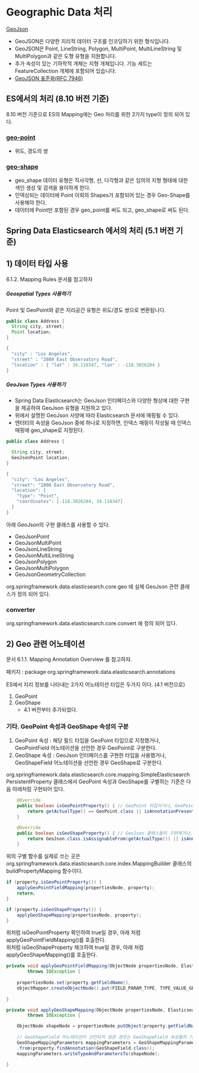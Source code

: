 # Geographic Data 처리
[GeoJson](https://geojson.org/)
- GeoJSON은 다양한 지리적 데이터 구조를 인코딩하기 위한 형식입니다.
- GeoJSON은 Point, LineString, Polygon, MultiPoint, MultiLineString 및 MultiPolygon과 같은 도형 유형을 지원합니다.
- 추가 속성이 있는 기하학적 개체는 지형 개체입니다. 기능 세트는 FeatureCollection 개체에 포함되어 있습니다.
- [GeoJSON 표준화(RFC 7946)](https://datatracker.ietf.org/doc/html/rfc7946)

## ES에서의 처리 (8.10 버전 기준)
8.10 버전 기준으로 ES의 Mapping에는 Geo 처리를 위한 2가지 type이 정의 되어 있다.  
### [geo-point](https://www.elastic.co/guide/en/elasticsearch/reference/current/geo-point.html)
- 위도, 경도의 쌍

### [geo-shape](https://www.elastic.co/guide/en/elasticsearch/reference/current/geo-shape.html)
- geo_shape 데이터 유형은 직사각형, 선, 다각형과 같은 임의의 지형 형태에 대한 색인 생성 및 검색을 용이하게 한다.
- 인덱싱되는 데이터에 Point 이외의 Shapes가 포함되어 있는 경우 Geo-Shape를 사용해야 한다.
- 데이터에 Point만 포함된 경우 geo_point를 써도 되고,  geo_shape로 써도 된다.

## Spring Data Elasticsearch 에서의 처리 (5.1 버전 기준)
## 1) 데이터 타입 사용
6.1.2. Mapping Rules 문서를 참고하자

##### Geospatial Types 사용하기
Point 및 GeoPoint와 같은 지리공간 유형은 위도/경도 쌍으로 변환됩니다.
```java
public class Address {
  String city, street;
  Point location;
}

{
  "city" : "Los Angeles",
  "street" : "2800 East Observatory Road",
  "location" : { "lat" : 34.118347, "lon" : -118.3026284 }
}
```

##### GeoJson Types 사용하기
- Spring Data Elasticsearch는 GeoJson 인터페이스와 다양한 형상에 대한 구현을 제공하여 GeoJson 유형을 지원하고 있다.
- 위에서 설명한 GeoJson 사양에 따라 Elasticsearch 문서에 매핑될 수 있다.
- 엔터티의 속성을 GeoJson 중에 하나로 지정하면, 인덱스 매핑이 작성될 때 인덱스 매핑에 geo_shape로 지정된다.
```java
public class Address {

  String city, street;
  GeoJsonPoint location;
}

{
  "city": "Los Angeles",
  "street": "2800 East Observatory Road",
  "location": {
    "type": "Point",
    "coordinates": [-118.3026284, 34.118347]
  }
}
```
아래 GeoJson의 구현 클래스를 사용할 수 있다. 
- GeoJsonPoint
- GeoJsonMultiPoint
- GeoJsonLineString
- GeoJsonMultiLineString
- GeoJsonPolygon
- GeoJsonMultiPolygon
- GeoJsonGeometryCollection

org.springframework.data.elasticsearch.core.geo 에 실제 GeoJson 관련 클래스가 정의 되어 있다.


### converter
org.springframework.data.elasticsearch.core.convert 에 정의 되어 있다.


## 2) Geo 관련 어노테이션
문서 6.1.1. Mapping Annotation Overview 를 참고하쟈.

패키지 : package org.springframework.data.elasticsearch.annotations 


ES에서 지리 정보를 나타내는 2가지 어노테이션 타입은 두가지 이다. (4.1 버전으로)
1. GeoPoint 
2. GeoShape
   - 4.1 버전부터 추가되었다.

### 기타. GeoPoint 속성과 GeoShape 속성의 구분

1. GeoPoint 속성 : 해당 필드 타입을 GeoPoint 타입으로 지정했거나, GeoPointField 어노테이션을 선언한 경우 GeoPoint로 구분한다.
2. GeoShape 속성 : GeoJson 인터페이스를 구현한 타입을 사용했거나, GeoShapeField 어노테이션을 선언한 경우 GeoShape로 구분한다.

org.springframework.data.elasticsearch.core.mapping.SimpleElasticsearchPersistentProperty 클래스에서 GeoPoint 속성과 GeoShape를 구별하는 기준은 다음 아래처럼 구현되어 있다.
```java
	@Override
	public boolean isGeoPointProperty() { // GeoPoint 타입이거나, GeoPointField 어노테이션으로 선언되었을 경우
		return getActualType() == GeoPoint.class || isAnnotationPresent(GeoPointField.class);
	}

	@Override
	public boolean isGeoShapeProperty() { // GeoJson 클래스들의 구현체거나, GeoShapeField 어노테이션으로 선언되었을 경우 
		return GeoJson.class.isAssignableFrom(getActualType()) || isAnnotationPresent(GeoShapeField.class);
	}
```

위의 구별 함수를 실제로 쓰는 곳은 org.springframework.data.elasticsearch.core.index.MappingBuilder 클래스의 buildPropertyMapping 함수이다.
```java
if (property.isGeoPointProperty()) {
    applyGeoPointFieldMapping(propertiesNode, property);
    return;
}

if (property.isGeoShapeProperty()) {
    applyGeoShapeMapping(propertiesNode, property);
}
```

위처럼 isGeoPointProperty 확인하여 true일 경우, 아래 처럼 applyGeoPointFieldMapping()를 호출한다.  
위처럼 isGeoShapeProperty 체크하여 true일 경우, 아래 처럼 applyGeoShapeMapping()를 호출한다. 

```java
private void applyGeoPointFieldMapping(ObjectNode propertiesNode, ElasticsearchPersistentProperty property)
        throws IOException {
    
    propertiesNode.set(property.getFieldName(),
    objectMapper.createObjectNode().put(FIELD_PARAM_TYPE, TYPE_VALUE_GEO_POINT));
    
}

private void applyGeoShapeMapping(ObjectNode propertiesNode, ElasticsearchPersistentProperty property)
        throws IOException {

    ObjectNode shapeNode = propertiesNode.putObject(property.getFieldName());
    
    // GeoShapeField 어노테이션이 선언되지 않은 경우는 GeoShapeField 속성들의 기본값을 따른다. 
    GeoShapeMappingParameters mappingParameters = GeoShapeMappingParameters
    .from(property.findAnnotation(GeoShapeField.class));
    mappingParameters.writeTypeAndParametersTo(shapeNode);
    
}

```